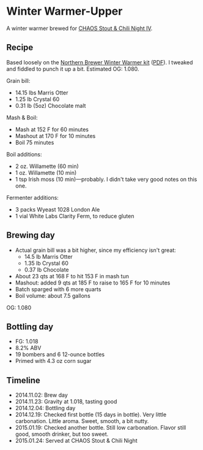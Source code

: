 # Winter Warmer-Upper
A winter warmer brewed for [CHAOS Stout & Chili Night IV](http://www.chaosbrewclub.net/event/stout-chili-night-iv).

## Recipe
Based loosely on the [Northern Brewer Winter Warmer kit](http://www.northernbrewer.com/shop/winter-warmer-all-grain-kit.html) ([PDF](AG-WinterWarmer.pdf)). I tweaked and fiddled to punch it up a bit. Estimated OG: 1.080.

Grain bill:
* 14.15 lbs Marris Otter
* 1.25 lb Crystal 60
* 0.31 lb (5oz) Chocolate malt

Mash & Boil:
* Mash at 152 F for 60 minutes
* Mashout at 170 F for 10 minutes
* Boil 75 minutes

Boil additions:
* 2 oz. Willamette (60 min)
* 1 oz. Willamette (10 min)
* 1 tsp Irish moss (10 min)—probably. I didn't take very good notes on this one.

Fermenter additions:
* 3 packs Wyeast 1028 London Ale
* 1 vial White Labs Clarity Ferm, to reduce gluten


## Brewing day
* Actual grain bill was a bit higher, since my efficiency isn't great:
  * 14.5 lb Marris Otter
  * 1.35 lb Crystal 60
  * 0.37 lb Chocolate
* About 23 qts at 168 F to hit 153 F in mash tun
* Mashout: added 9 qts at 185 F to raise to 165 F for 10 minutes
* Batch sparged with 6 more quarts
* Boil volume: about 7.5 gallons

OG: 1.080

## Bottling day
* FG: 1.018
* 8.2% ABV
* 19 bombers and 6 12-ounce bottles
* Primed with 4.3 oz corn sugar

## Timeline
* 2014.11.02: Brew day
* 2014.11.23: Gravity at 1.018, tasting good
* 2014.12.04: Bottling day
* 2014.12.19: Checked first bottle (15 days in bottle). Very little carbonation. Little aroma. Sweet, smooth, a bit nutty.
* 2015.01.19: Checked another bottle. Still low carbonation. Flavor still good, smooth drinker, but too sweet.
* 2015.01.24: Served at CHAOS Stout & Chili Night
